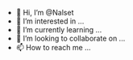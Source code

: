 - 👋 Hi, I’m @Nalset
- 👀 I’m interested in ...
- 🌱 I’m currently learning ...
- 💞️ I’m looking to collaborate on ...
- 📫 How to reach me ...

<!---
Nalset/Nalset is a ✨ special ✨ repository because its `README.md` (this file) appears on your GitHub profile.
You can click the Preview link to take a look at your changes.
--->
